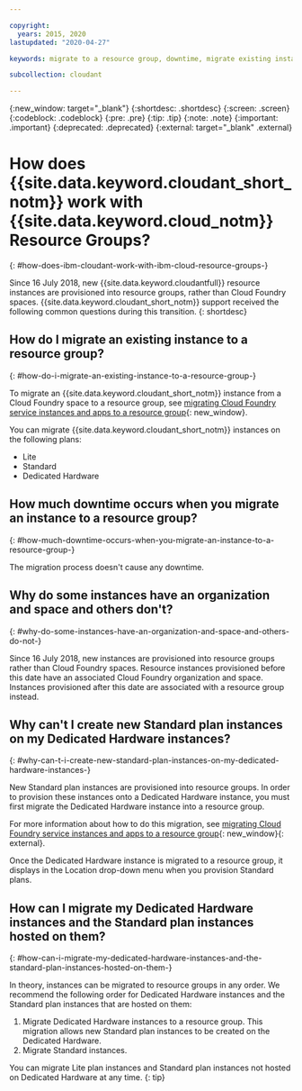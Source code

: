 ```yaml
---

copyright:
  years: 2015, 2020
lastupdated: "2020-04-27"

keywords: migrate to a resource group, downtime, migrate existing instance, organization and space, standard plan, dedicated hardware instance, how to migrate

subcollection: cloudant

---
```


{:new_window: target="_blank"}
{:shortdesc: .shortdesc}
{:screen: .screen}
{:codeblock: .codeblock}
{:pre: .pre}
{:tip: .tip}
{:note: .note}
{:important: .important}
{:deprecated: .deprecated}
{:external: target="_blank" .external}

<!-- Acrolinx: 2017-05-10 -->

# How does {{site.data.keyword.cloudant_short_notm}} work with {{site.data.keyword.cloud_notm}} Resource Groups?
{: #how-does-ibm-cloudant-work-with-ibm-cloud-resource-groups-}

Since 16 July 2018, new {{site.data.keyword.cloudantfull}} resource instances are provisioned into
resource groups, rather than Cloud Foundry spaces. {{site.data.keyword.cloudant_short_notm}} support received the following common questions during this transition.
{: shortdesc}

## How do I migrate an existing instance to a resource group?
{: #how-do-i-migrate-an-existing-instance-to-a-resource-group-}

To migrate an {{site.data.keyword.cloudant_short_notm}} instance from a Cloud Foundry space to a resource group, see [migrating Cloud Foundry service instances and apps to a resource group](https://cloud.ibm.com/docs/resources/instance_migration.html#migrate){: new_window}.

You can migrate {{site.data.keyword.cloudant_short_notm}} instances on the following plans:

- Lite
- Standard
- Dedicated Hardware

## How much downtime occurs when you migrate an instance to a resource group?
{: #how-much-downtime-occurs-when-you-migrate-an-instance-to-a-resource-group-}

The migration process doesn't cause any downtime. 

## Why do some instances have an organization and space and others don't?
{: #why-do-some-instances-have-an-organization-and-space-and-others-do-not-}

Since 16 July 2018, new instances are provisioned into resource groups
rather than Cloud Foundry spaces. Resource instances provisioned before this date
have an associated Cloud Foundry organization and space. Instances
provisioned after this date are associated with a resource group instead.

## Why can't I create new Standard plan instances on my Dedicated Hardware instances?
{: #why-can-t-i-create-new-standard-plan-instances-on-my-dedicated-hardware-instances-}

New Standard plan instances are provisioned into resource groups. In order to
provision these instances onto a Dedicated Hardware instance, you must first migrate the Dedicated
Hardware instance into a resource group.

For more information about how to do this migration, see [migrating Cloud Foundry service instances and apps to a resource group](https://cloud.ibm.com/docs/resources/instance_migration.html#migrate){: new_window}{: external}.

Once the Dedicated Hardware instance is migrated to a resource group, it
displays in the Location drop-down menu when you provision Standard plans.

## How can I migrate my Dedicated Hardware instances and the Standard plan instances hosted on them?
{: #how-can-i-migrate-my-dedicated-hardware-instances-and-the-standard-plan-instances-hosted-on-them-}

In theory, instances can be migrated to resource groups in any order. We recommend the following order for Dedicated Hardware instances and
the Standard plan instances that are hosted on them:

1. Migrate Dedicated Hardware instances to a resource group. This migration allows new Standard plan instances to be created on the Dedicated Hardware.
2. Migrate Standard instances.

You can migrate Lite plan instances and Standard plan instances not hosted on Dedicated Hardware at any time.
{: tip}

